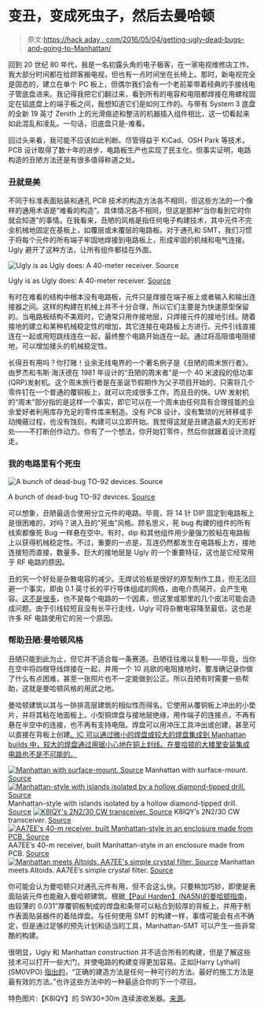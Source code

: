 # 变丑，变成死虫子，然后去曼哈顿

> 原文:[https://hack aday . com/2016/05/04/getting-ugly-dead-bugs-and-going-to-Manhattan/](https://hackaday.com/2016/05/04/getting-ugly-dead-bugs-and-going-to-manhattan/)

回到 20 世纪 80 年代，我是一名初露头角的电子极客，在一家电视维修店工作。我大部分时间都在给顾客搬电视，但也有一点时间坐在长椅上。那时，新电视完全是固态的，建立在单个 PC 板上，但偶尔我们会有一个老前辈带着经典的手接线电子管底盘进来。我记得我把它们翻过来，看到所有的电容和电阻都焊接在用螺栓固定在铝底盘上的端子板之间，我想知道它们是如何工作的。与带有 System 3 底盘的全新 19 英寸 Zenith 上的光滑痕迹和整洁的机器插入组件相比，这一切看起来如此混乱和凌乱。一句话，旧底盘只是-难看。

回过头来看，我可能不应该如此判断。尽管得益于 KiCad、OSH Park 等技术，PCB 设计取得了数十年的进步，电路板生产也实现了民主化，但事实证明，电路构造的丑陋方法还是有很多值得称道之处。

### 丑就是美

不同于标准表面贴装和通孔 PCB 技术的构造方法各不相同，但这些方法的一个像样的通用术语是“难看的构造”。具体情况各不相同，但这是那种“当你看到它时你就会知道”的事情。在我看来，丑陋的风格是指任何电子构建技术，其中元件不完全机械地固定在基板上，如覆层或未覆层的电路板。对于通孔和 SMT，我们习惯于将每个元件的所有端子牢固地焊接到电路板上，形成牢固的机械和电气连接。Ugly 避开了这种方法，让所有组件都挂在外面。

![Ugly is as Ugly does: A 40-meter receiver. Source](../Images/2716b4eace9aed390e1cd6ad0ec3f11b.png)

Ugly is as Ugly does: A 40-meter receiver. [Source](http://qrp-popcorn.blogspot.com/2014_10_01_archive.html)

有时在难看的结构中根本没有电路板，元件只是焊接在端子板上或者输入和输出连接器之间。这样的构建在机械上并不十分合理，所以它们主要是为快速原型保留的。当电路板结构不美观时，它通常只用作接地层，只焊接元件的接地引线。随着接地的建立和某种机械稳定性的增加，其它连接在电路板上方进行。元件引线直接连在一起或用短跳线连在一起，最终整个电路开始连在一起。通过将高阻值电阻接地，可以增加接头的机械稳定性。

长得丑有用吗？你打赌！业余无线电界的一个著名例子是《丑陋的周末旅行者》。由罗杰和韦斯·海沃德在 1981 年设计的“丑陋的周末者”是一个 40 米波段的低功率(QRP)发射机。这个周末旅行者是在圣诞节假期作为父子项目开始的，只需将几个零件钉在一个普通的覆铜板上，就可以完成很多工作。而且丑的快。UW 发射机的“周末”部分指的是这样一个事实，即它可以在一个周末由任何具有合理技能的业余爱好者利用库存充足的零件库来制造。没有 PCB 设计，没有繁琐的光转移或手动掩蔽过程，也没有蚀刻，构建可以立即开始。我觉得这就是丑建造最大的无形好处——不打断创作动力。你有了一个想法，你开始钉零件，然后你就跟着设计流程走。

### 我的电路里有个死虫

![A bunch of dead-bug TO-92 devices. Source](../Images/5276f2a9c4f1476af4e7f5bb6498c3a9.png)

A bunch of dead-bug TO-92 devices. [Source](//forums.parallax.com/discussion/163128/manhattan-and-pittsburgh-electronics-prototyping-techniques)

可以想象，丑陋最适合使用分立元件的电路。毕竟，将 14 针 DIP 固定到电路板上是很困难的，对吗？进入丑的“死虫”风格。顾名思义，死 bug 构建的组件的所有线索都像死 Bug 一样悬在空中。有时，dip 和其他组件用少量强力胶粘在电路板上以获得机械稳定性。不过，重要的一点是，互连仍然都发生在电路板上方，接地连接短而直接，数量多。巨大的接地层是 Ugly 的一个重要特征，这也是它经常用于 RF 电路的原因。

丑的另一个好处是杂散电容的减少。无焊试验板是很好的原型制作工具，但无法回避一个事实，即由 0.1 英寸长的平行导体组成的网格，由电介质隔开，会产生电容。[这不是很多](https://www.youtube.com/watch?v=6GIscUsnlM0)，也不是每个电路的一个因素，但这里或那里的几个皮法可能会造成问题。由于引线较短且没有长平行走线，Ugly 可将杂散电容降至最低，这也是许多 RF 电路使用它的另一个原因。

### 帮助丑陋:曼哈顿风格

丑陋只能到此为止，但它并不适合每一条赛道。丑陋往往难以复制——毕竟，当你在空中将四根导线焊接在一起，并用一个 10 兆欧的电阻接地时，要准确记录你做了什么有点困难，甚至一张照片也不一定能做到公正。所以丑陋有时需要一些帮助，这就是曼哈顿风格的用武之地。

曼哈顿建筑以其与一排排高层建筑的相似性而得名，它使用从覆铜板上冲出的小垫片，并将其粘在地面板上。小型铜焊盘与接地层绝缘，用作端子的连接点，不再有悬在半空中的连接，也不再有支持电阻。焊盘可以用冲压工具冲出或创建，甚至可以直接在背板上创建[。IC 可以通过微小的焊盘或较大的焊盘集成到 Manhattan builds 中，较大的焊盘通过用锯小心地在铜上划线。在曼哈顿的大楼里安装集成电路也不是不可能的。](http://hackaday.com/2012/07/20/cutting-islands-into-copper-clad-pcbs-with-a-drill/)

 [![Manhattan with surface-mount. Source](../Images/bd091c61336eb833526cc348794ebf3b.png "0GFwt")](https://hackaday.com/0gfwt/) Manhattan with surface-mount. [Source](http://electronics.stackexchange.com/questions/174082/making-prototypes-with-high-speed-smd-components) [![Manhattan-style with islands isolated by a hollow diamond-tipped drill. Source](../Images/932da995dc4c65dfb3c64c7dfb59773e.png "DSC05590")](https://hackaday.com/dsc05590/) Manhattan-style with islands isolated by a hollow diamond-tipped drill. [Source](http://danscloseoutsandspecialdeals.com/specialdealsandleftovers.html) [![K8IQY's 2N2/30 CW transceiver. Source](../Images/fa6a9475eba18bdec3b52b5fcd09f7c1.png "PB250003_640")](https://hackaday.com/pb250003_640/) K8IQY’s 2N2/30 CW transceiver. [Source](http://www.k8iqy.com/qrprigs/2n230/2N230page.htm) [![AA7EE's 40-m receiver, built Manhattan-style in an enclosure made from PCB. Source](../Images/2df2e2ff3688ca4d8676de885d8eaff1.png "original")](https://hackaday.com/original-2/) AA7EE’s 40-m receiver, built Manhattan-style in an enclosure made from PCB. [Source](https://aa7ee.wordpress.com/2011/07/24/the-wbr-a-simple-high-performance-regen-receiver-for-40m-by-n1byt/) [![Manhattan meets Altoids. AA7EE's simple crystal filter. Source](../Images/4774bcd31c6326b572592bd9ad27f4f7.png "136042114")](https://hackaday.com/136042114/) Manhattan meets Altoids. AA7EE’s simple crystal filter. [Source](https://aa7ee.wordpress.com/tag/manhattan-pads/)

你可能会认为曼哈顿只对通孔元件有用，但不会这么快。只要稍加巧妙，即使是表面贴装元件也能融入曼哈顿建筑。根据[【Paul Harden】(NA5N)的曼哈顿指南](http://www.aoc.nrao.edu/~pharden/hobby/HG-MANHAT2.pdf)，由较薄的 0.031”厚覆铜板制成的焊盘和条带可以粘合到较厚的背板上，并用于制作表面贴装器件的着陆焊盘。与任何使用 SMT 的构建一样，事情可能会有点不确定，但是通过足够的预先计划和适当的工具，Manhattan-SMT 可以产生一些非常酷的构建。

很明显，Ugly 和 Manhattan construction 并不适合所有的构建，但是了解这些技术可以打开一些大门，并使电路的构建变得更加容易。正如[Harry Lythall] (SM0VPO) [指出的](http://213.114.136.42/blocks/deadbug_0.htm)，“正确的建造方法是任何一种可行的方法。最好的施工方法是最有效的方法。”也许这些方法中的一种最适合你的下一个项目。

特色图片:【K8IQY】的 SW30+30m 连续波收发器。[来源](http://www.k8iqy.com/qrprigs/sw30+/sw30+page.htm)。